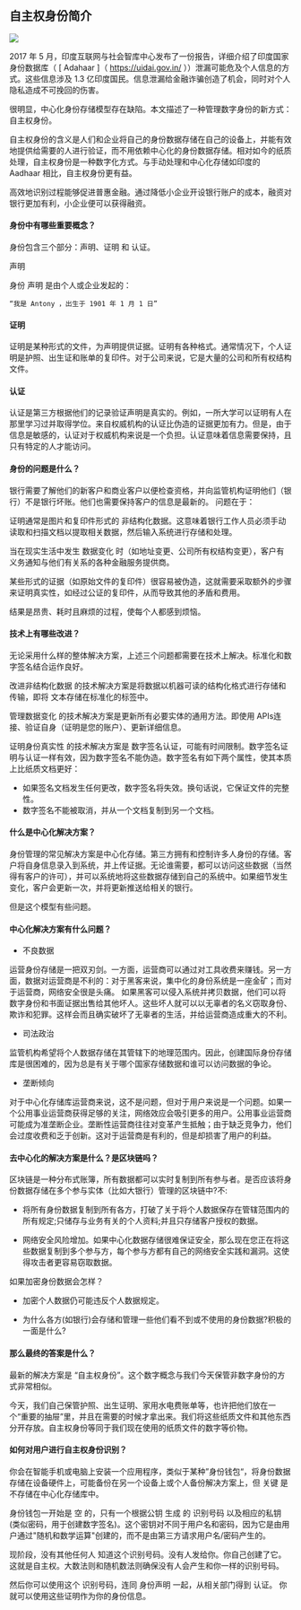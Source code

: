 ## 自主权身份简介

![](https://i.imgur.com/W6Xg6gO.png)

2017 年 5 月，印度互联网与社会智库中心发布了一份报告，详细介绍了印度国家身份数据库（ [ Adahaar ]（ https://uidai.gov.in/ ））泄漏可能危及个人信息的方式。这些信息涉及 1.3 亿印度国民。信息泄漏给金融诈骗创造了机会，同时对个人隐私造成不可挽回的伤害。

很明显，中心化身份存储模型存在缺陷。本文描述了一种管理数字身份的新方式：自主权身份。

自主权身份的含义是人们和企业将自己的身份数据存储在自己的设备上，并能有效地提供给需要的人进行验证，而不用依赖中心化的身份数据存储。相对如今的纸质处理，自主权身份是一种数字化方式。与手动处理和中心化存储如印度的 Aadhaar 相比，自主权身份更有益。

高效地识别过程能够促进普惠金融。通过降低小企业开设银行账户的成本，融资对银行更加有利，小企业便可以获得融资。

#### 身份中有哪些重要概念？

身份包含三个部分：声明、证明 和 认证。

声明

身份 声明 是由个人或企业发起的：

    “我是 Antony ，出生于 1901 年 1 月 1 日”

#### 证明

证明是某种形式的文件，为声明提供证据。证明有各种格式。通常情况下，个人证明是护照、出生证和账单的复印件。对于公司来说，它是大量的公司和所有权结构文件。

#### 认证

认证是第三方根据他们的记录验证声明是真实的。例如，一所大学可以证明有人在那里学习过并取得学位。来自权威机构的认证比伪造的证据更加有力。但是，由于信息是敏感的，认证对于权威机构来说是一个负担。认证意味着信息需要保持，且只有特定的人才能访问。

#### 身份的问题是什么？
银行需要了解他们的新客户和商业客户以便检查资格，并向监管机构证明他们（银行）不是银行坏账。他们也需要保持客户的信息是最新的。
问题在于：


证明通常是图片和复印件形式的 非结构化数据。这意味着银行工作人员必须手动读取和扫描文档以提取相关数据，然后输入系统进行存储和处理。


当在现实生活中发生 数据变化 时（如地址变更、公司所有权结构变更），客户有义务通知与他们有关系的各种金融服务提供商。


某些形式的证据（如原始文件的复印件）很容易被伪造，这就需要采取额外的步骤来证明真实性，如经过公证的复印件，从而导致其他的矛盾和费用。


结果是昂贵、耗时且麻烦的过程，使每个人都感到烦恼。

#### 技术上有哪些改进？
无论采用什么样的整体解决方案，上述三个问题都需要在技术上解决。标准化和数字签名结合运作良好。

改进非结构化数据 的技术解决方案是将数据以机器可读的结构化格式进行存储和传输，即将 文本存储在标准化的标签中。

管理数据变化 的技术解决方案是更新所有必要实体的通用方法。即使用 APIs连接、验证自身（证明是您的账户）、更新详细信息。

证明身份真实性 的技术解决方案是 数字签名认证，可能有时间限制。数字签名证明与认证一样有效，因为数字签名不能伪造。数字签名有如下两个属性，使其本质上比纸质文档更好：

- 如果签名文档发生任何更改，数字签名将失效。换句话说，它保证文件的完整性。
- 数字签名不能被取消，并从一个文档复制到另一个文档。

#### 什么是中心化解决方案？
身份管理的常见解决方案是中心化存储。第三方拥有和控制许多人身份的存储。客户将自身信息录入到系统，并上传证据。无论谁需要，都可以访问这些数据（当然得有客户的许可），并可以系统地将这些数据存储到自己的系统中。如果细节发生变化，客户会更新一次，并将更新推送给相关的银行。

但是这个模型有些问题。


#### 中心化解决方案有什么问题？

- 不良数据

运营身份存储是一把双刃剑。一方面，运营商可以通过对工具收费来赚钱。另一方面，数据对运营商是不利的：对于黑客来说，集中化的身份系统是一座金矿；而对于运营商，网络安全很是头痛。
如果黑客可以侵入系统并拷贝数据，他们可以将数字身份和书面证据出售给其他坏人。这些坏人就可以以无辜者的名义窃取身份、欺诈和犯罪。这样会而且确实破坏了无辜者的生活，并给运营商造成重大的不利。

- 司法政治

监管机构希望将个人数据存储在其管辖下的地理范围内。因此，创建国际身份存储库是很困难的，因为总是有关于哪个国家存储数据和谁可以访问数据的争论。

- 垄断倾向

对于中心化存储库运营商来说，这不是问题，但对于用户来说是一个问题。如果一个公用事业运营商获得足够的关注，网络效应会吸引更多的用户。公用事业运营商可能成为准垄断企业。垄断性运营商往往对变革产生抵触；由于缺乏竞争力，他们会过度收费和乏于创新。这对于运营商是有利的，但是却损害了用户的利益。

#### 去中心化的解决方案是什么？是区块链吗？
区块链是一种分布式账簿，所有数据都可以实时复制到所有参与者。是否应该将身份数据存储在多个参与实体（比如大银行）管理的区块链中?不:


- 将所有身份数据复制到所有各方，打破了关于将个人数据保存在管辖范围内的所有规定;只储存与业务有关的个人资料;并且只存储客户授权的数据。


- 网络安全风险增加。如果中心化数据存储很难保证安全，那么现在您正在将这些数据复制到多个参与方，每个参与方都有自己的网络安全实践和漏洞。这使得攻击者更容易窃取数据。


如果加密身份数据会怎样？


- 加密个人数据仍可能违反个人数据规定。


- 为什么各方(如银行)会存储和管理一些他们看不到或不使用的身份数据?积极的一面是什么?

#### 那么最终的答案是什么？
最新的解决方案是 “自主权身份”。这个数字概念与我们今天保管非数字身份的方式非常相似。

今天，我们自己保管护照、出生证明、家用水电费账单等，也许把他们放在一个“重要的抽屉”里，并且在需要的时候才拿出来。我们将这些纸质文件和其他东西分开存放。自主权身份等同于我们现在使用的纸质文件的数字等价物。

#### 如何对用户进行自主权身份识别？
你会在智能手机或电脑上安装一个应用程序，类似于某种”身份钱包“，将身份数据存储在设备硬件上，可能备份在另一个设备上或个人备份解决方案上，但 关键 是不存储在中心化存储库中。

身份钱包一开始是 空 的，只有一个根据公钥 生成 的 识别号码 以及相应的私钥(类似密码，用于创建数字签名)。这个密钥对不同于用户名和密码，因为它是由用户通过"随机和数学运算"创建的，而不是由第三方请求用户名/密码产生的。

现阶段，没有其他任何人 知道这个识别号码。没有人发给你。你自己创建了它。这就是自主权。大数法则和随机数法则确保没有人会产生和你一样的识别号码。

然后你可以使用这个 识别号码，连同 身份声明 一起，从相关部门得到 认证。
你就可以使用这些证明作为你的身份信息。

